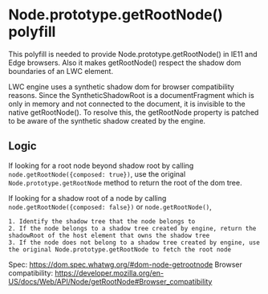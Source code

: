 # Node.prototype.getRootNode() polyfill

This polyfill is needed to provide Node.prototype.getRootNode() in IE11 and Edge browsers. Also it makes getRootNode() respect the shadow dom boundaries of an LWC element. 

LWC engine uses a synthetic shadow dom for browser compatibility reasons. Since the SyntheticShadowRoot is a documentFragment which is only in memory and not connected to the document, it is invisible to the native getRootNode(). 
To resolve this, the getRootNode property is patched to be aware of the synthetic shadow created by the engine.

## Logic

If looking for a root node beyond shadow root by calling `node.getRootNode({composed: true})`, use the original `Node.prototype.getRootNode` method to return the root of the dom tree.

If looking for a shadow root of a node by calling `node.getRootNode({composed: false})` or `node.getRootNode()`,

    1. Identify the shadow tree that the node belongs to
    2. If the node belongs to a shadow tree created by engine, return the shadowRoot of the host element that owns the shadow tree
    3. If the node does not belong to a shadow tree created by engine, use the original Node.prototype.getRootNode to fetch the root node

Spec: https://dom.spec.whatwg.org/#dom-node-getrootnode
Browser compatibility: https://developer.mozilla.org/en-US/docs/Web/API/Node/getRootNode#Browser_compatibility